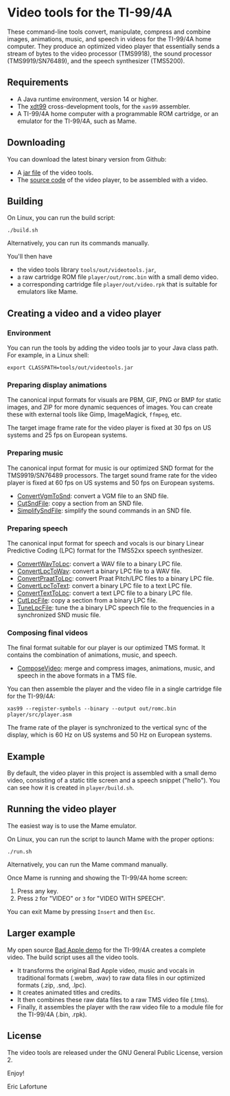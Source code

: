 # Video tools for the TI-99/4A

These command-line tools convert, manipulate, compress and combine images,
animations, music, and speech in videos for the TI-99/4A home computer. They
produce an optimized video player that essentially sends a stream of bytes to
the video processor (TMS9918), the sound processor (TMS9919/SN76489), and the
speech synthesizer (TMS5200).

## Requirements

* A Java runtime environment, version 14 or higher.
* The [xdt99](https://github.com/endlos99/xdt99) cross-development tools, for
  the `xas99` assembler.
* A TI-99/4A home computer with a programmable ROM cartridge, or an emulator
  for the TI-99/4A, such as Mame.

## Downloading

You can download the latest binary version from Github:

* A [jar file](https://github.com/EricLafortune/VideoTools/releases/latest) of
  the video tools.
* The [source
  code](https://github.com/EricLafortune/VideoTools/tree/master/player/src)
  of the video player, to be assembled with a video.

## Building

On Linux, you can run the build script:

    ./build.sh

Alternatively, you can run its commands manually.

You'll then have
* the video tools library `tools/out/videotools.jar`,
* a raw cartridge ROM file `player/out/romc.bin` with a small demo video.
* a corresponding cartridge file `player/out/video.rpk` that is suitable for
  emulators like Mame.

## Creating a video and a video player

### Environment

You can run the tools by adding the video tools jar to your Java class path.
For example, in a Linux shell:

    export CLASSPATH=tools/out/videotools.jar

### Preparing display animations

The canonical input formats for visuals are PBM, GIF, PNG or BMP for static
images, and ZIP for more dynamic sequences of images. You can create these
with external tools like Gimp, ImageMagick, `ffmpeg`, etc.

The target image frame rate for the video player is fixed at 30 fps on US
systems and 25 fps on European systems.

### Preparing music

The canonical input format for music is our optimized SND format for the
TMS9919/SN76489 processors. The target sound frame rate for the video player
is fixed at 60 fps on US systems and 50 fps on European systems.

* [ConvertVgmToSnd](docs/ConvertVgmToSnd.md): convert a VGM file to an SND file.
* [CutSndFile](docs/CutSndFile.md): copy a section from an SND file.
* [SimplifySndFile](docs/SimplifySndFile.md): simplify the sound commands in an
  SND file.

### Preparing speech

The canonical input format for speech and vocals is our binary
Linear Predictive Coding (LPC) format for the TMS52xx speech synthesizer. 

* [ConvertWavToLpc](docs/ConvertWavToLpc.md): convert a WAV file to a binary
  LPC file.
* [ConvertLpcToWav](docs/ConvertLpcToWav.md): convert a binary LPC file to a
  WAV file.
* [ConvertPraatToLpc](docs/ConvertPraatToLpc.md): convert Praat Pitch/LPC files
  to a binary LPC file.
* [ConvertLpcToText](docs/ConvertLpcToText.md): convert a binary LPC file to a
  text LPC file.
* [ConvertTextToLpc](docs/ConvertTextToLpc.md): convert a text LPC file to a
  binary LPC file.
* [CutLpcFile](docs/CutLpcFile.md): copy a section from a binary LPC file.
* [TuneLpcFile](docs/TuneLpcFile.md): tune the a binary LPC speech file to the
  frequencies in a synchronized SND music file.

### Composing final videos

The final format suitable for our player is our optimized TMS format. It
contains the combination of animations, music, and speech.

* [ComposeVideo](docs/ComposeVideo.md): merge and compress images, animations,
  music, and speech in the above formats in a TMS file.

You can then assemble the player and the video file in a single cartridge file
for the TI-99/4A:

    xas99 --register-symbols --binary --output out/romc.bin player/src/player.asm

The frame rate of the player is synchronized to the vertical sync of the
display, which is 60 Hz on US systems and 50 Hz on European systems.

## Example

By default, the video player in this project is assembled with a small demo
video, consisting of a static title screen and a speech snippet ("hello").
You can see how it is created in `player/build.sh`. 

## Running the video player

The easiest way is to use the Mame emulator.

On Linux, you can run the script to launch Mame with the proper options:

    ./run.sh

Alternatively, you can run the Mame command manually. 

Once Mame is running and showing the TI-99/4A home screen:

1. Press any key.
2. Press `2` for "VIDEO" or `3` for "VIDEO WITH SPEECH".

You can exit Mame by pressing `Insert` and then `Esc`.

## Larger example

My open source [Bad Apple demo](https://github.com/EricLafortune/BadApple/)
for the TI-99/4A creates a complete video. The build script uses all the
video tools.

* It transforms the original Bad Apple video, music and vocals in traditional
  formats (.webm, .wav) to raw data files in our optimized formats (.zip, .snd,
  .lpc).
* It creates animated titles and credits.
* It then combines these raw data files to a raw TMS video file (.tms).
* Finally, it assembles the player with the raw video file to a module file
  for the TI-99/4A (.bin, .rpk).

## License

The video tools are released under the GNU General Public License, version 2.

Enjoy!

Eric Lafortune
